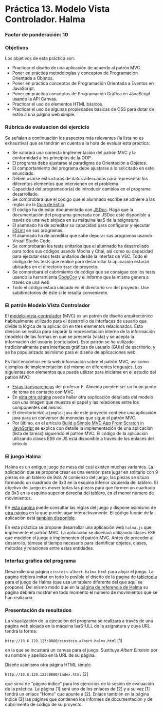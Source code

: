 # Práctica 13. Modelo Vista Controlador. Halma
### Factor de ponderación: 10

### Objetivos
Los objetivos de esta práctica son:

* Practicar el diseño de una aplicación de acuerdo al patrón MVC.
* Poner en práctica metodologías y conceptos de Programación Orientada a Objetos.
* Poner en práctica conceptos de Programación Orientada a Eventos en JavaScript.
* Poner en práctica conceptos de Programación Gráfica en JavaScript usando la API Canvas.
* Practicar el uso de elementos HTML básicos.
* Practicar el uso de algunas propiedades básicas de CSS para dotar de estilo a una página web simple.

### Rúbrica de evaluacion del ejercicio
Se señalan a continuación los aspectos más relevantes (la lista no es exhaustiva)
que se tendrán en cuenta a la hora de evaluar esta práctica:

* Se valorará una correcta implementación del patrón MVC y la conformidad a los principios de la OOP.
* El programa debe ajustarse al paradigma de Orientación a Objetos.
* El comportamiento del programa debe ajustarse a lo solicitado en este enunciado.
* Deben usarse estructuras de datos adecuadas para representar los diferentes elementos que intervienen en el problema.
* Capacidad del programador(a) de introducir cambios en el programa desarrollado.
* Se comprobará que el código que el alumnado escribe se adhiere a las reglas de la 
  [Guía de Estilo](https://google.github.io/styleguide/jsguide.html).
* El código ha de estar documentado con [JSDoc](https://jsdoc.app/). 
  Haga que la documentación del programa generada con JSDoc esté disponible a través de una web alojada en su máquina IaaS de la asignatura.
* El alumnado ha de acreditar su capacidad para configurar y ejecutar 
  [ESLint](https://eslint.org/)
  en sus programas.
* El alumnado ha de acreditar que sabe depurar sus programas usando Visual Studio Code.
* Se comprobarán los tests unitarios que el alumnado ha desarrollado para todos sus códigos usando Mocha y Chai, así como
  su capacidad para ejecutar esos tests unitarios desde la interfaz de VSC. 
  Todo el código de los tests que realice para desarrollar la aplicación estarán ubicados en el directorio
  `test` de proyecto.
* Se comprobará el cubrimiento de código que se consigue con los tests usando la herramienta 
  [CodeCov](https://about.codecov.io/)
  y el informe que la misma genera a través de una web.
* Todo el código estará ubicado en el directorio `src` del proyecto. Use subdirectorios de éste si le resulta
  conveniente.

### El patrón Modelo Vista Controlador
El 
[modelo-vista-controlador](https://en.wikipedia.org/wiki/Model%E2%80%93view%E2%80%93controller)
(MVC) es un patrón de diseño arquitectónico habitualmente utilizado para el desarrollo de interfaces de usuario 
que divide la lógica de la aplicación en tres elementos relacionados. 
Esta división se realiza para separar la representación interna de la información (modelo) 
de las formas en que se presenta (vista) y se acepta la información del usuario (contolador).
Este patrón se ha utilizado tradicionalmente para interfaces gráficas de usuario (GUIs) de escritorio, 
y se ha popularizado asimismo para el diseño de aplicaciones web.

Es fácil encontrar en la web información sobre el patrón MVC, así como ejemplos de implementación del
mismo en diferentes lenguajes.
Los siguientes son elementos que puede utilizar para iniciarse en el estudio del patrón MVC:
* [Estas transparencias](https://campusingenieriaytecnologia.ull.es/pluginfile.php/362286/mod_resource/content/1/FAlmeida-Transparencias-MVC2020.pdf)
del profesor F. Almeida pueden ser un buen punto de toma de contacto con MVC.
* En [esta otra página](https://www.roseindia.net/tutorial/java/jdbc/javamvcdesignpattern.html)
puede hallar otra explicación detallada del modelo con una imagen que muestra el papel y las relaciones entre
los componentes del mismo.
* El directorio `MVC-ejemplo-java` de este proyecto contiene una aplicación java para un conversor de monedas
que sigue el patrón MVC.
* Por último, en el artículo
[Build a Simple MVC App From Scratch in JavaScript](https://www.taniarascia.com/javascript-mvc-todo-app/)
se explica con detalle la implementación de una aplicación (lista de tareas) siguiendo el patrón MVC.
El código de la aplicación utilizando clases ES6 de JS está disponible a través de los enlaces del artículo.

### El juego Halma
Halma es un antiguo juego de mesa del cual existen muchas variantes.
La aplicación que se propone crear es una versión para jugar en solitario con 9 piezas en un tablero de 9x9. 
Al comienzo del juego, las piezas se sitúan formando un cuadrado de 3x3 en la esquina inferior izquierda del tablero. 
El objetivo del juego es mover todas las piezas para que formen un cuadrado de 3x3 en la esquina superior derecha 
del tablero, en el menor número de movimientos.

En 
[esta página](https://diveinto.html5doctor.com/canvas.html#halma)
puede consultar las reglas del juego y dispone asimismo de 
[otra página](https://diveinto.html5doctor.com/examples/canvas-halma.html)
en la que puede jugar interactivamente.
El código fuente de la aplicación está
[también disponible](https://diveinto.html5doctor.com/examples/halma.js).

En esta práctica se propone desarrollar una aplicación web `halma.js` que implemente el patrón MVC.
La aplicación se diseñará utilizando clases ES6 que modelen el juego e implementen el patrón MVC.
Antes de proceder al desarrollo, tómese el tiempo necesario para identificar objetos, clases, métodos y
relaciones entre estas entidades.

### Interfaz gráfica del programa
Desarrolle una página `einstein-albert-halma.html` para alojar el juego.
La página debiera imitar en todo lo posible el diseño de la página de 
[tabletopia](https://tabletopia.com/playground/players/demo2732384/aiafy3?showAuthDlg=1)
para el juego de Halma (que usa un tablero diferente del que aquí se propone).
Del mismo modo que en la 
[página de referencia de Halma](https://diveinto.html5doctor.com/examples/canvas-halma.html)
su página debiera mostrar en todo momento el número de movimientos que se han realizado.

### Presentación de resultados
La visualización de la ejecución del programa se realizará a través de una página web alojada
en la máquina IaaS-ULL de la asignatura y cuya URL tendrá la forma:

`http://10.6.129.123:8080/einstein-albert-halma.html` [1]

en la que se incustará un canvas para el juego.
Sustituya *Albert Einstein* por su nombre y apellido en la URL de su página.

Diseñe asimismo otra página HTML simple 

`http://10.6.129.123:8080/index.html` [2]

que sirva de "página índice" para los ejercicios de la sesión de evaluación de la práctica.
La página [1] será uno de los enlaces de [2] y a su vez [1] tendrá un enlace "Home" que apunte a [2].
Enlace también en la página índice [2] las páginas que contienen los informes de documentación y de
cubrimiento de código de su proyecto.
